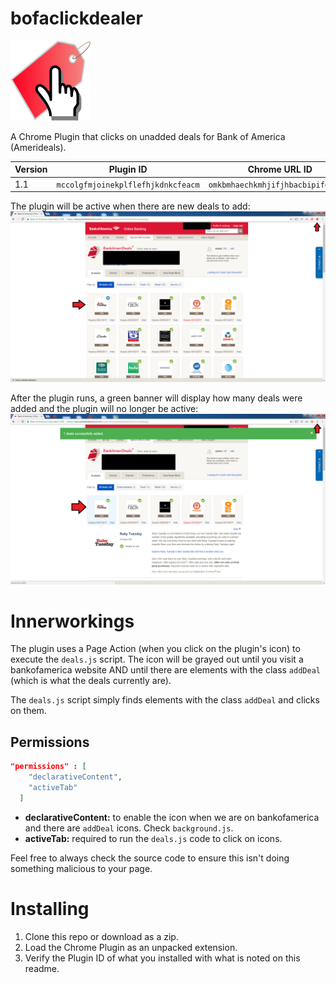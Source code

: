 # bofaclickdealer
![](/icon128.png)

A Chrome Plugin that clicks on unadded deals for Bank of America (Amerideals).

| Version  | Plugin ID | Chrome URL ID |
| ------------- | ------------- | ---------- |
| 1.1  | `mccolgfmjoinekplflefhjkdnkcfeacm`  | `omkbmhaechkmhjifjhbacbipifdlagjf` |

The plugin will be active when there are new deals to add:
![](screenshots/active_page.png)

After the plugin runs, a green banner will display how many deals were added and the plugin will no longer be active:
![](screenshots/after_executing.png)

# Innerworkings

The plugin uses a Page Action (when you click on the plugin's icon) to execute the `deals.js` script.
The icon will be grayed out until you visit a bankofamerica website AND until there are elements with the class `addDeal` (which is what the deals currently are).

The `deals.js` script simply finds elements with the class `addDeal` and clicks on them.

## Permissions

```json
"permissions" : [
    "declarativeContent",
    "activeTab"
  ]
```

* **declarativeContent:** to enable the icon when we are on bankofamerica and there are `addDeal` icons. Check `background.js`.
* **activeTab:** required to run the `deals.js` code to click on icons.

Feel free to always check the source code to ensure this isn't doing something malicious to your page.

# Installing

1. Clone this repo or download as a zip.
1. Load the Chrome Plugin as an unpacked extension.
1. Verify the Plugin ID of what you installed with what is noted on this readme.
